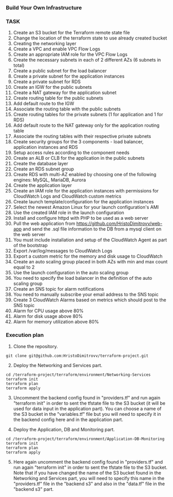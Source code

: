 ### Build Your Own Infrastructure ###

### TASK ###

1. Create an S3 bucket for the Terraform remote state file
2. Change the location of the terraform state to use already created bucket
3. Creating the networking layer
4. Create a VPC and enable VPC Flow Logs
5. Create an appropriate IAM role for the VPC Flow Logs
6. Create the necessary subnets in each of 2 different AZs (6 subnets in total)
7. Create a public subnet for the load balancer
8. Create a private subnet for the application instances
9. Create a private subnet for RDS
10. Create an IGW for the public subnets
11. Create a NAT gateway for the application subnet
12. Create routing table for the public subnets
13. Add default route to the IGW
14. Associate the routing table with the public subnets
15. Create routing tables for the private subnets (1 for application and 1 for RDS)
16. Add default route to the NAT gateway only for the application routing table
17. Associate the routing tables with their respective private subnets
18. Create security groups for the 3 components - load balancer, application instances and RDS
19. Setup access rules according to the component needs
20. Create an ALB or CLB for the application in the public subnets
21. Create the database layer
22. Create an RDS subnet group
23. Create RDS with multi-AZ enabled by choosing one of the following engines: MySQL, MariaDB, Aurora
24. Create the application layer
25. Create an IAM role for the application instances with permissions for CloudWatch Logs and CloudWatch custom metrics
26. Create launch template/configuration for the application instances
27. Select the newest Amazon Linux for your launch configuration's AMI
28. Use the created IAM role in the launch configuration
29. Install and configure httpd with PHP to be used as a web server
30. Pull the web application from https://github.com/HristoDimitrovv/web-app and send the .sql file information to the DB from a mysql client on the web server
31. You must include installation and setup of the CloudWatch Аgent as part of the bootstrap
32. Export /var/log/messages to CloudWatch Logs
33. Export a custom metric for the memory and disk usage to CloudWatch
34. Create an auto scaling group placed in both AZs with min and max count equal to 2
35. Use the launch configuration in the auto scaling group 
36. You need to specify the load balancer in the definition of the auto scaling group
37. Create an SNS topic for alarm notifications
38. You need to manually subscribe your email address to the SNS topic
39. Create 3 CloudWatch Alarms based on metrics which should post to the SNS topic
40. Alarm for CPU usage above 80%
41. Alarm for disk usage above 80%
42. Alarm for memory utilization above 80%



### Execution plan ###

1. Clone the repository.
```hcl
git clone git@github.com:HristoDimitrovv/terraform-project.git
```
2. Deploy the Networking and Services part.
```hcl
cd /terraform-project/terraform/environment/Networking-Services
terraform init
terraform plan
terraform apply 
```
3. Uncomment the backend config found in "providers.tf" and run again "terraform init" in order to sent the tfstate file to the S3 bucket (it will be used for data input in the application part). You can choose a name of the S3 bucket in the "variables.tf" file but you will need to specify it in the backend config here and in the application part.

4. Deploy the Application, DB and Monitoring part.
```hcl
cd /terraform-project/terraform/environment/Application-DB-Monitoring
terraform init
terraform plan
terraform apply 
```
5. Here again uncomment the backend config found in "providers.tf" and run again "terraform init" in order to sent the tfstate file to the S3 bucket. Note that if you have changed the name of the S3 bucket found in the Networking and Services part, you will need to specify this name in the "providers.tf" file in the "backend s3" and also in the "data.tf" file in the "backend s3" part.


